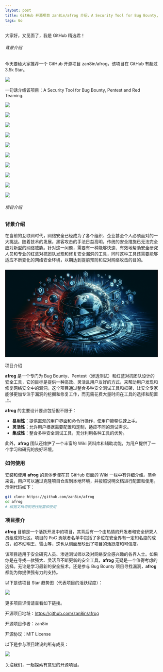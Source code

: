 ```yaml
---
layout: post
title: GitHub 开源项目 zan8in/afrog 介绍，A Security Tool for Bug Bounty, Pentest and Red Teaming.
tags: Go
---
```


大家好，又见面了，我是 GitHub 精选君！

###### 背景介绍

今天要给大家推荐一个 GitHub 开源项目 zan8in/afrog，该项目在 GitHub 有超过 3.5k Star。

![](https://stats.deeptrain.net/repo/zan8in/afrog/?theme=light)

一句话介绍该项目：A Security Tool for Bug Bounty, Pentest and Red Teaming.




![](https://github.com/zan8in/afrog/blob/main/images/1.png)

![](https://github.com/zan8in/afrog/blob/main/images/report-new.png)

![](https://raw.githubusercontent.com/zan8in/afrog/master/images/afrog-logo.svg)

![](https://images.weserv.nl/?url=raw.githubusercontent.com/zan8in/afrog/main/images/contributors/1.png&mask=circle&w=60&h=60)

![](https://images.weserv.nl/?url=raw.githubusercontent.com/zan8in/afrog/main/images/contributors/2.png&mask=circle&w=60&h=60)

![](https://images.weserv.nl/?url=raw.githubusercontent.com/zan8in/afrog/main/images/contributors/3.png&mask=circle&w=60&h=60)

![](https://images.weserv.nl/?url=raw.githubusercontent.com/zan8in/afrog/main/images/contributors/5.png&mask=circle&w=60&h=60)

![](https://images.weserv.nl/?url=raw.githubusercontent.com/zan8in/afrog/main/images/contributors/6.png&mask=circle&w=60&h=60)

![](https://images.weserv.nl/?url=raw.githubusercontent.com/zan8in/afrog/main/images/contributors/7.png&mask=circle&w=60&h=60)

![](https://images.weserv.nl/?url=raw.githubusercontent.com/zan8in/afrog/main/images/contributors/8.png&mask=circle&w=60&h=60)


###### 项目介绍

### 背景介绍

在当前的互联网时代，网络安全已经成为了各个组织、企业甚至个人必须面对的一大挑战。随着技术的发展，黑客攻击的手法日益高明，传统的安全措施已无法完全应对新型的网络威胁。针对这一问题，需要有一种能够快速、有效地帮助安全研究人员和专业的红蓝对抗团队发现和修复安全漏洞的工具，同时这种工具还需要能够适应不断变化的网络安全环境，以期达到提前预防和应对网络攻击的目的。

### 

![](https://raw.githubusercontent.com/ZhuPeng/pic/master/mac/compress_tmp-da7bfe94a8239e0113a29a7fc5180c14.png)

项目介绍

**afrog** 是一个专门为 Bug Bounty、Pentest（渗透测试）和红蓝对抗团队设计的安全工具，它的目标是提供一种高效、灵活且用户友好的方式，来帮助用户发现和修复网络安全中的漏洞。这个项目通过整合多种安全测试工具和框架，让安全专家能够更加专注于漏洞的挖掘和修复工作，而无需花费大量时间在工具的选择和配置上。

**afrog** 的主要设计要点包括但不限于：

- **易用性**：提供直观的用户界面和命令行操作，使用户能够快速上手。
- **灵活性**：允许用户根据需要配置和定制，适应不同的测试需求。
- **集成性**：整合多种安全测试工具，充分利用各种工具的优势。

此外，**afrog** 团队还维护了一个丰富的 Wiki 资料库和辅助功能，为用户提供了一个学习和研究的良好环境。

### 如何使用

安装和使用 **afrog** 的具体步骤在其 GitHub 页面的 Wiki 一栏中有详细介绍。简单来说，用户可以通过克隆项目仓库到本地环境，并按照说明文档进行配置和使用。示例代码如下：

```bash
git clone https://github.com/zan8in/afrog
cd afrog
# 根据文档说明进行配置和使用
```

### 项目推介

**afrog** 目前是一个活跃开发中的项目，其背后有一个由热情的开发者和安全研究人员组成的社区。项目的 PoC 贡献者名单中包括了多位在安全界有一定知名度的成员，如不动明王、雪山等，这也从侧面反映出了项目的活跃度和可信度。

该项目适用于安全研究人员、渗透测试师以及对网络安全感兴趣的各界人士。如果你是在寻找一款强大、灵活且不断更新的安全工具，**afrog** 无疑是一个值得考虑的选择。无论是学习最新的安全技术，还是参与 Bug Bounty 项目寻找漏洞，**afrog** 都能为你提供强有力的支持。

以下是该项目 Star 趋势图（代表项目的活跃程度）：

![](https://api.star-history.com/svg?repos=zan8in/afrog&type=Timeline)

更多项目详情请查看如下链接。

开源项目地址：https://github.com/zan8in/afrog 

开源项目作者：zan8in

开源协议：MIT License

以下是参与项目建设的所有成员：

![](https://contrib.rocks/image?repo=zan8in/afrog)

关注我们，一起探索有意思的开源项目。

